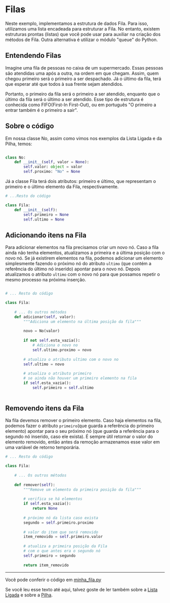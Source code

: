 # Filas

Neste exemplo, implementamos a estrutura de dados Fila. Para isso, utilizamos uma lista encadeada para estruturar a Fila. No entanto, existem estruturas prontas (listas) que você pode usar para auxiliar na criação dos métodos de Fila. Outra alternativa é utilizar o módulo "queue" do Python. 

## Entendendo Filas

Imagine uma fila de pessoas no caixa de um supermercado. Essas pessoas são atendidas uma após a outra, na ordem em que chegam. Assim, quem chegou primeiro será o primeiro a ser despachado. Já o último da fila, terá que esperar até que todos à sua frente sejam atendidos.

Portanto, o primeiro da fila será o primeiro a ser atendido, enquanto que o último da fila será o último a ser atendido. Esse tipo de estrutura é conhecida como FIFO(First-In First-Out), ou em português "O primeiro a entrar também é o primeiro a sair". 

## Sobre o código

Em nossa classe No, assim como vimos nos exemplos da Lista Ligada e da Pilha, temos:

```python

class No:
    def __init__(self, valor = None):
        self.valor: object = valor
        self.proximo: "No" = None

```

Já a classe Fila terá dois atributos: primeiro e último, que representam o primeiro e o último elemento da Fila, respectivamente.

```python
# ...Resto do código

class Fila:
    def __init__(self):
        self.primeiro = None
        self.ultimo = None
```

## Adicionando itens na Fila

Para adicionar elementos na fila precisamos criar um novo nó. Caso a fila ainda não tenha elementos, atualizamos a primeira e a última posição com o novo nó. Se já existirem elementos na fila, podemos adicionar um elemento simplesmente fazendo o próximo nó do atributo `ultimo` (que contém a referência do último nó inserido) apontar para o novo nó. Depois atualizamos o atributo `ultimo` com o novo nó para que possamos repetir o mesmo processo na próxima inserção.


```python

# ... Resto do código

class Fila:
    
    # ... Os outros métodos
    def adicionar(self, valor):
        """Adiciona um elemento na última posição da fila"""
        
        novo = No(valor)                                         
        
        if not self.esta_vazia():
            # Adiciona o novo no
            self.ultimo.proximo = novo
        
        # atualiza o atributo ultimo com o novo no
        self.ultimo = novo
        
        # atualiza o atributo primeiro
        # se ainda não houver um primeiro elemento na fila
        if self.esta_vazia():
            self.primeiro = self.ultimo
        

```

## Removendo itens da Fila 

Na fila devemos remover o primeiro elemento. Caso haja elementos na fila, podemos fazer o atributo `primeiro`(que guarda a referência do primeiro elemento) apontar para o seu próximo nó (que guarda a referência para o segundo nó inserido, caso ele exista). É sempre útil retornar o valor do elemento removido, então antes da remoção armazenamos esse valor em uma variável de retorno temporária. 

```python 
# ... Resto do código

class Fila:
    
    # ... Os outros métodos
    
    def remover(self):
        """Remove um elemento da primeira posição da fila"""
        
        # verifica se há elementos
        if self.esta_vazia():
            return None
            
        # próximo nó da lista caso exista
        segundo = self.primeiro.proximo 
        
        # valor do item que será removido
        item_removido = self.primeiro.valor
       
        # atualiza a primeira posição da Fila 
        # com o que antes era o segundo nó
        self.primeiro = segundo 
               
        return item_removido

```

---

Você pode conferir o código em [minha_fila.py](https://github.com/minha-logica/estruturas-de-dados-em-python/blob/master/Fila/minha_fila.py)

Se você leu esse texto até aqui, talvez goste de ler também sobre a [Lista Ligada](https://github.com/minha-logica/estruturas-de-dados-em-python/tree/master/lista-encadeada-simples) e sobre a [Pilha](https://github.com/minha-logica/estruturas-de-dados-em-python/tree/master/pilha).





